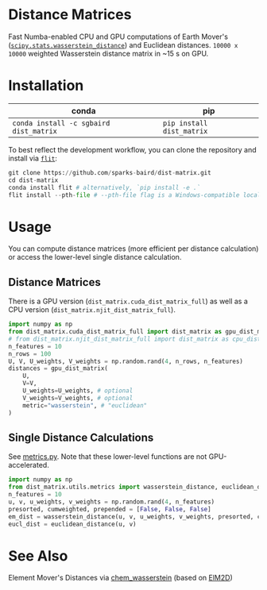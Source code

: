 # Distance Matrices
Fast Numba-enabled CPU and GPU computations of Earth Mover's ([`scipy.stats.wasserstein_distance`](https://docs.scipy.org/doc/scipy/reference/generated/scipy.stats.wasserstein_distance.html)) and Euclidean distances. `10000 x 10000` weighted Wasserstein distance matrix in ~15 s on GPU.

# Installation

| conda | pip |
| ---- | --- |
| `conda install -c sgbaird dist_matrix` | `pip install dist_matrix` |

To best reflect the development workflow, you can clone the repository and install via [`flit`](https://flit.readthedocs.io/en/latest/):
```python
git clone https://github.com/sparks-baird/dist-matrix.git
cd dist-matrix
conda install flit # alternatively, `pip install -e .`
flit install --pth-file # --pth-file flag is a Windows-compatible local installation; you can edit the source without reinstalling
```

# Usage

You can compute distance matrices (more efficient per distance calculation) or access the lower-level single distance calculation.

## Distance Matrices
There is a GPU version (`dist_matrix.cuda_dist_matrix_full`) as well as a CPU version (`dist_matrix.njit_dist_matrix_full`).

```python
import numpy as np
from dist_matrix.cuda_dist_matrix_full import dist_matrix as gpu_dist_matrix
# from dist_matrix.njit_dist_matrix_full import dist_matrix as cpu_dist_matrix
n_features = 10
n_rows = 100
U, V, U_weights, V_weights = np.random.rand(4, n_rows, n_features)
distances = gpu_dist_matrix(
    U,
    V=V,
    U_weights=U_weights, # optional
    V_weights=V_weights, # optional
    metric="wasserstein", # "euclidean"
)
```

## Single Distance Calculations
See [metrics.py](dist_matrix/utils/metrics.py). Note that these lower-level functions are not GPU-accelerated.

```python
import numpy as np
from dist_matrix.utils.metrics import wasserstein_distance, euclidean_distance
n_features = 10
u, v, u_weights, v_weights = np.random.rand(4, n_features)
presorted, cumweighted, prepended = [False, False, False]
em_dist = wasserstein_distance(u, v, u_weights, v_weights, presorted, cumweighted, prepended)
eucl_dist = euclidean_distance(u, v)
```

# See Also
Element Mover's Distances via [chem_wasserstein](https://github.com/sparks-baird/chem_wasserstein) (based on [ElM2D](https://github.com/lrcfmd/ElM2D))
